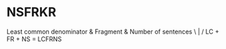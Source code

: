 # NSFRKR

Least common denominator & Fragment & Number of sentences
                      \       |        /
                      LC  +  FR   +  NS = LCFRNS
